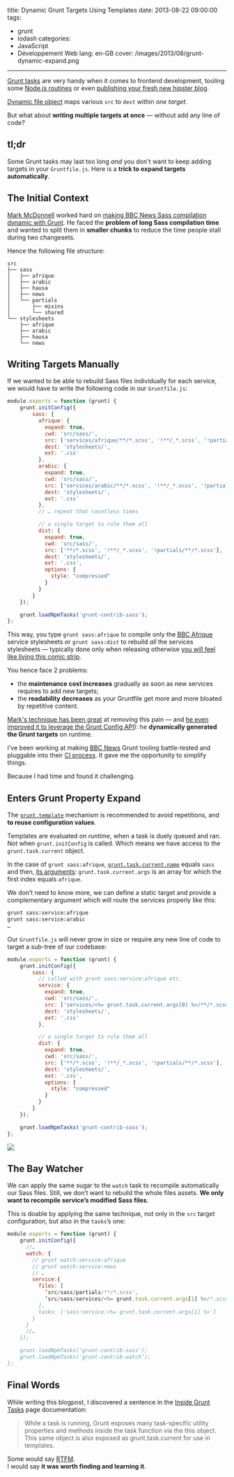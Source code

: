 title: Dynamic Grunt Targets Using Templates
date: 2013-08-22 09:00:00
tags:
- grunt
- lodash
categories:
- JavaScript
- Développement Web
lang: en-GB
cover: /images/2013/08/grunt-dynamic-expand.png
---

[Grunt tasks](http://gruntjs.com/) are very handy when it comes to frontend development, tooling some [Node.js routines](http://nodejs.org/) or even [publishing your fresh new hipster blog](http://assemble.io).

[Dynamic file object](http://gruntjs.com/configuring-tasks#building-the-files-object-dynamically) maps various `src` to `dest` within *one target*.

But what about **writing multiple targets at once** — without add any line of code?

<!--more-->

## tl;dr

Some Grunt tasks may last too long *and* you don't want to keep adding targets in your `Gruntfile.js`. Here is a **trick to expand targets automatically**. 

## The Initial Context

[Mark McDonnell](http://integralist.co.uk/) worked hard on [making BBC News Sass compilation dynamic with Grunt](http://integralist.co.uk/Dynamically-Generated-Grunt-Tasks.html).
He faced the **problem of long Sass compilation time** and wanted to split them in **smaller chunks** to reduce the time people stall during two changesets.

Hence the following file structure:

```
src
├── sass
│   ├── afrique
│   ├── arabic
│   ├── hausa
│   ├── news
│   └── partials
│       ├── mixins
│       └── shared
└── stylesheets
    ├── afrique
    ├── arabic
    ├── hausa
    └── news
```

## Writing Targets Manually

If we wanted to be able to rebuild Sass files individually for each service, we would have to write the following code in our `Gruntfile.js`:

```javascript
module.exports = function (grunt) {
    grunt.initConfig({
        sass: {
          afrique: {
            expand: true,
            cwd: 'src/sass/',
            src: ['services/afrique/**/*.scss', '!**/_*.scss', '!partials/**/*.scss'],
            dest: 'stylesheets/',
            ext: '.css'
          },
          arabic: {
            expand: true,
            cwd: 'src/sass/',
            src: ['services/arabic/**/*.scss', '!**/_*.scss', '!partials/**/*.scss'],
            dest: 'stylesheets/',
            ext: '.css'
          },
          // … repeat that countless times

          // a single target to rule them all
          dist: {
            expand: true,
            cwd: 'src/sass/',
            src: ['**/*.scss', '!**/_*.scss', '!partials/**/*.scss'],
            dest: 'stylesheets/',
            ext: '.css',
            options: {
              style: "compressed"
            }
          }
        }
    });

    grunt.loadNpmTasks('grunt-contrib-sass');
};
```

This way, you type `grunt sass:afrique` to compile only the  [BBC Afrique](http://www.bbc.co.uk/afrique/) service stylesheets or `grunt sass:dist` to rebuild *all* the services stylesheets  — typically done only when releasing otherwise [you will feel like living this comic strip](http://xkcd.com/303/).

You hence face 2 problems:

* the **maintenance cost increases** gradually as soon as new services requires to add new targets;
* the **readability decreases** as your Gruntfile get more and more bloated by repetitive content.

[Mark's technique has been great](http://integralist.co.uk/Dynamically-Generated-Grunt-Tasks.html) at removing this pain — and [he even improved it to leverage the Grunt Config API](http://integralist.co.uk/Using-Grunts-Config-API.html)): he  **dynamically generated the Grunt targets** on runtime.

I’ve been working at making [BBC News](http://responsivenews.co.uk/) Grunt tooling battle-tested and pluggable into their [CI process](http://martinfowler.com/articles/continuousIntegration.html). It gave me the opportunity to simplify things.

Because I had time and found it challenging.

## Enters Grunt Property Expand

The [`grunt.template`](http://gruntjs.com/api/grunt.template) mechanism is recommended to avoid repetitions, and **to reuse configuration values**.

Templates are evaluated on *runtime*, when a task is duely queued and ran. Not when `grunt.initConfig` is called.
Which means we have access to the `grunt.task.current` object.

In the case of `grunt sass:afrique`, [`grunt.task.current.name`](http://gruntjs.com/inside-tasks#this.name) equals `sass` and then, [its arguments](http://gruntjs.com/inside-tasks#this.args): `grunt.task.current.args` is an array for which the first index equals `afrique`.

We don’t need to know more, we can define a static target and provide a complementary argument which will route the services properly like this:

```bash
grunt sass:service:afrique
grunt sass:service:arabic
…
```

Our `Gruntfile.js` will never grow in size or require any new line of code to target a sub-tree of our codebase:

```javascript
module.exports = function (grunt) {
    grunt.initConfig({
        sass: {
          // called with grunt sass:service:afrique etc.
          service: {
            expand: true,
            cwd: 'src/sass/',
            src: ['services/<%= grunt.task.current.args[0] %>/**/*.scss', '!**/_*.scss', '!partials/**/*.scss'],
            dest: 'stylesheets/',
            ext: '.css'
          },

          // a single target to rule them all
          dist: {
            expand: true,
            cwd: 'src/sass/',
            src: ['**/*.scss', '!**/_*.scss', '!partials/**/*.scss'],
            dest: 'stylesheets/',
            ext: '.css',
            options: {
              style: "compressed"
            }
          }
        }
    });

    grunt.loadNpmTasks('grunt-contrib-sass');
};
```

[![](http://farm8.staticflickr.com/7325/9308903255_6f68f6ddbe_z.jpg)](http://www.flickr.com/photos/the-jedi/9308903255/)

## The Bay Watcher

We can apply the same sugar to the `watch` task to recompile automatically our Sass files.
Still, we don’t want to rebuild the whole files assets. **We only want to recompile service’s modified Sass files**.

This is doable by applying the same technique, not only in the `src` target configuration, but also in the `tasks`’s one:

```javascript
module.exports = function (grunt) {
    grunt.initConfig({
      //…
      watch: {
        // grunt watch:service:afrique
        // grunt watch:service:news
        // …
        service:{
          files: [
            ‘src/sass/partials/**/*.scss',
            ‘src/sass/services/<%= grunt.task.current.args[1] %>/*.scss'
          ],
          tasks: ['sass:service:<%= grunt.task.current.args[1] %>']
        }
      }
      //…
    });

    grunt.loadNpmTasks('grunt-contrib-sass');
    grunt.loadNpmTasks('grunt-contrib-watch’);
};
```

## Final Words

While writing this blogpost, I discovered a sentence in the [Inside Grunt Tasks](http://gruntjs.com/api/inside-tasks) page documentation:

> While a task is running, Grunt exposes many task-specific utility properties and methods inside the task function via the this object. This same object is also exposed as grunt.task.current for use in templates.

Some would say [RTFM](http://xkcd.com/293/).  
I would say **it was worth finding and learning it**.
